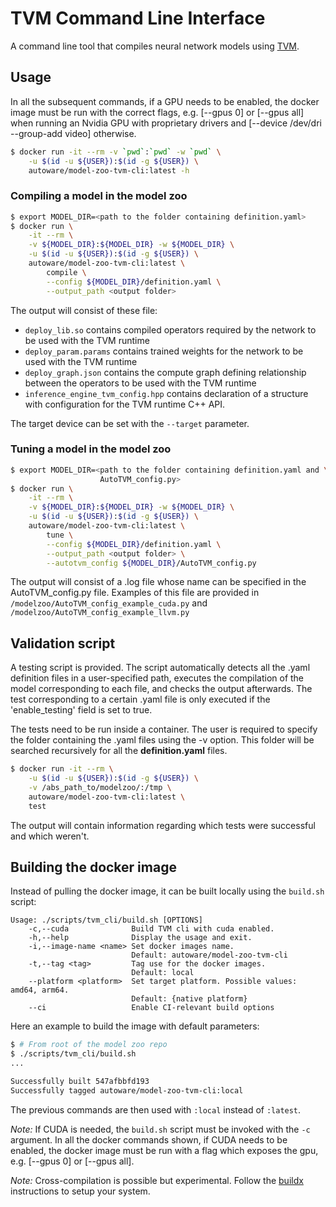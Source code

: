 # TVM Command Line Interface

A command line tool that compiles neural network models using
[TVM](https://github.com/apache/incubator-tvm).

## Usage

In all the subsequent commands, if a GPU needs to be enabled, the docker image
must be run with the correct flags, e.g. [--gpus 0] or [--gpus all] when running
an Nvidia GPU with proprietary drivers and
[--device /dev/dri --group-add video] otherwise.

```bash
$ docker run -it --rm -v `pwd`:`pwd` -w `pwd` \
    -u $(id -u ${USER}):$(id -g ${USER}) \
    autoware/model-zoo-tvm-cli:latest -h
```

### Compiling a model in the model zoo

```bash
$ export MODEL_DIR=<path to the folder containing definition.yaml>
$ docker run \
    -it --rm \
    -v ${MODEL_DIR}:${MODEL_DIR} -w ${MODEL_DIR} \
    -u $(id -u ${USER}):$(id -g ${USER}) \
    autoware/model-zoo-tvm-cli:latest \
        compile \
        --config ${MODEL_DIR}/definition.yaml \
        --output_path <output folder>
```

The output will consist of these file:

- `deploy_lib.so` contains compiled operators required by the network to be
  used with the TVM runtime
- `deploy_param.params` contains trained weights for the network to be used
  with the TVM runtime
- `deploy_graph.json` contains the compute graph defining relationship between
  the operators to be used with the TVM runtime
- `inference_engine_tvm_config.hpp` contains declaration of a structure with
  configuration for the TVM runtime C++ API.

The target device can be set with the `--target` parameter.

### Tuning a model in the model zoo

```bash
$ export MODEL_DIR=<path to the folder containing definition.yaml and \
                    AutoTVM_config.py>
$ docker run \
    -it --rm \
    -v ${MODEL_DIR}:${MODEL_DIR} -w ${MODEL_DIR} \
    -u $(id -u ${USER}):$(id -g ${USER}) \
    autoware/model-zoo-tvm-cli:latest \
        tune \
        --config ${MODEL_DIR}/definition.yaml \
        --output_path <output folder> \
        --autotvm_config ${MODEL_DIR}/AutoTVM_config.py
```

The output will consist of a .log file whose name can be specified in the
AutoTVM_config.py file. Examples of this file are provided in
`/modelzoo/AutoTVM_config_example_cuda.py` and
`/modelzoo/AutoTVM_config_example_llvm.py`

## Validation script

A testing script is provided. The script automatically detects all the .yaml
definition files in a user-specified path, executes the compilation of the
model corresponding to each file, and checks the output afterwards. The test
corresponding to a certain .yaml file is only executed if the 'enable_testing'
field is set to true.

The tests need to be run inside a container. The user is required to specify
the folder containing the .yaml files using the -v option. This folder will be
searched recursively for all the **definition.yaml** files.

```bash
$ docker run -it --rm \
    -u $(id -u ${USER}):$(id -g ${USER}) \
    -v /abs_path_to/modelzoo/:/tmp \
    autoware/model-zoo-tvm-cli:latest \
    test
```

The output will contain information regarding which tests were successful and
which weren't.

## Building the docker image

Instead of pulling the docker image, it can be built locally using the
`build.sh` script:

```
Usage: ./scripts/tvm_cli/build.sh [OPTIONS]
    -c,--cuda              Build TVM cli with cuda enabled.
    -h,--help              Display the usage and exit.
    -i,--image-name <name> Set docker images name.
                           Default: autoware/model-zoo-tvm-cli
    -t,--tag <tag>         Tag use for the docker images.
                           Default: local
    --platform <platform>  Set target platform. Possible values: amd64, arm64.
                           Default: {native platform}
    --ci                   Enable CI-relevant build options
```

Here an example to build the image with default parameters:

```bash
$ # From root of the model zoo repo
$ ./scripts/tvm_cli/build.sh
...

Successfully built 547afbbfd193
Successfully tagged autoware/model-zoo-tvm-cli:local
```

The previous commands are then used with `:local` instead of `:latest`.

*Note:* If CUDA is needed, the `build.sh` script must be invoked with the `-c`
argument. In all the docker commands shown, if CUDA needs to be enabled, the
docker image must be run with a flag which exposes the gpu, e.g.
[--gpus 0] or [--gpus all].

*Note:* Cross-compilation is possible but experimental. Follow the
[buildx](https://github.com/docker/buildx#building-multi-platform-images)
instructions to setup your system.
